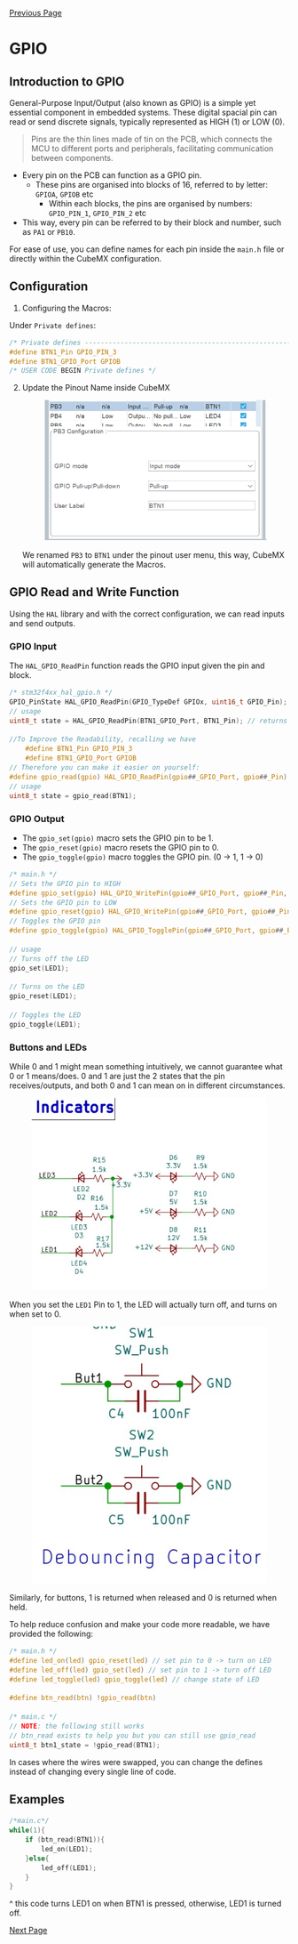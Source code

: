 [Previous Page](01-Introduction.md)

# GPIO

## Introduction to GPIO

General-Purpose Input/Output (also known as GPIO) is a simple yet essential component in embedded systems. These digital spacial pin can read or send discrete signals, typically represented as HIGH (1) or LOW (0).

>Pins are the thin lines made of tin on the PCB, which connects the MCU to different ports and peripherals, facilitating communication between components.

- Every pin on the PCB can function as a GPIO pin.
  - These pins are organised into blocks of 16, referred to by letter: `GPIOA`, `GPIOB` etc
    - Within each blocks, the pins are organised by numbers: `GPIO_PIN_1`, `GPIO_PIN_2` etc
- This way, every pin can be referred to by their block and number, such as `PA1` or `PB10`.

For ease of use, you can define names for each pin inside the `main.h` file or directly within the CubeMX configuration.

## Configuration

1.  Configuring the Macros:

Under `Private defines`:

```c
/* Private defines -----------------------------------------------------------*/
#define BTN1_Pin GPIO_PIN_3
#define BTN1_GPIO_Port GPIOB
/* USER CODE BEGIN Private defines */
```

2.  Update the Pinout Name inside CubeMX

    <figure><img src="image/GPIO_Naming.png" alt=""><figcaption></figcaption></figure>

    We renamed `PB3` to `BTN1` under the pinout user menu, this way, CubeMX will automatically generate the Macros.

## GPIO Read and Write Function

Using the `HAL` library and with the correct configuration, we can read inputs and send outputs.

### GPIO Input

The `HAL_GPIO_ReadPin` function reads the GPIO input given the pin and block. 

```c
/* stm32f4xx_hal_gpio.h */
GPIO_PinState HAL_GPIO_ReadPin(GPIO_TypeDef GPIOx, uint16_t GPIO_Pin);
// usage
uint8_t state = HAL_GPIO_ReadPin(BTN1_GPIO_Port, BTN1_Pin); // returns 0 or 1

//To Improve the Readability, recalling we have
    #define BTN1_Pin GPIO_PIN_3
    #define BTN1_GPIO_Port GPIOB
// Therefore you can make it easier on yourself:
#define gpio_read(gpio) HAL_GPIO_ReadPin(gpio##_GPIO_Port, gpio##_Pin)
// usage
uint8_t state = gpio_read(BTN1);
```

### GPIO Output

- The `gpio_set(gpio)` macro sets the GPIO pin to be 1.
- The `gpio_reset(gpio)` macro resets the GPIO pin to 0.
- The `gpio_toggle(gpio)` macro toggles the GPIO pin. (0 -> 1, 1 -> 0)

```c
/* main.h */
// Sets the GPIO pin to HIGH
#define gpio_set(gpio) HAL_GPIO_WritePin(gpio##_GPIO_Port, gpio##_Pin, GPIO_PIN_SET)
// Sets the GPIO pin to LOW
#define gpio_reset(gpio) HAL_GPIO_WritePin(gpio##_GPIO_Port, gpio##_Pin, GPIO_PIN_RESET)
// Toggles the GPIO pin
#define gpio_toggle(gpio) HAL_GPIO_TogglePin(gpio##_GPIO_Port, gpio##_Pin)

// usage
// Turns off the LED
gpio_set(LED1);

// Turns on the LED
gpio_reset(LED1);

// Toggles the LED
gpio_toggle(LED1);
```

### Buttons and LEDs

While 0 and 1 might mean something intuitively, we cannot guarantee what 0 or 1 means/does. 0 and 1 are just the 2 states that the pin receives/outputs, and both 0 and 1 can mean on in different circumstances.

<figure><img src="image/LED_Sch.png" alt=""><figcaption></figcaption></figure>

When you set the `LED1` Pin to 1, the LED will actually turn off, and turns on when set to 0.

<figure><img src="image/BTN_Sch.png" alt=""><figcaption></figcaption></figure>

Similarly, for buttons, 1 is returned when released and 0 is returned when held.

To help reduce confusion and make your code more readable, we have provided the following:

```c
/* main.h */
#define led_on(led) gpio_reset(led) // set pin to 0 -> turn on LED
#define led_off(led) gpio_set(led) // set pin to 1 -> turn off LED
#define led_toggle(led) gpio_toggle(led) // change state of LED

#define btn_read(btn) !gpio_read(btn)

/* main.c */
// NOTE: the following still works
// btn_read exists to help you but you can still use gpio_read
uint8_t btn1_state = !gpio_read(BTN1);
```

In cases where the wires were swapped, you can change the defines instead of changing every single line of code.

## Examples

```c
/*main.c*/
while(1){
    if (btn_read(BTN1)){
        led_on(LED1);
    }else{
        led_off(LED1);
    }
}
```

^ this code turns LED1 on when BTN1 is pressed, otherwise, LED1 is turned off.

[Next Page](03-HAL_Clock.md)
